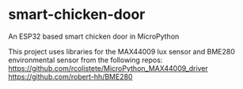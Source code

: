 # smart-chicken-door
An ESP32 based smart chicken door in MicroPython


This project uses libraries for the MAX44009 lux sensor and BME280 environmental sensor from the following repos:
https://github.com/rcolistete/MicroPython_MAX44009_driver
https://github.com/robert-hh/BME280
